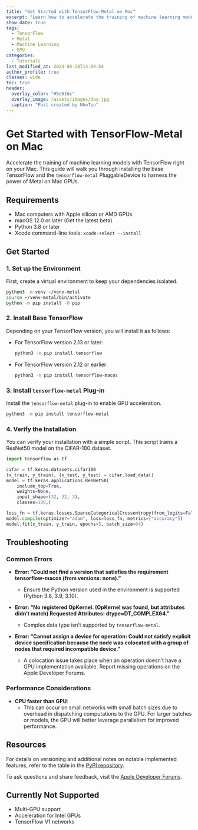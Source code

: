 ```yaml
---
title: "Get Started with TensorFlow-Metal on Mac"
excerpt: "Learn how to accelerate the training of machine learning models using TensorFlow with Metal on Mac GPUs. This guide covers the installation steps and troubleshooting tips."
show_date: True
tags:
  - TensorFlow
  - Metal
  - Machine Learning
  - GPU
categories:
  - Tutorials
last_modified_at: 2024-05-28T14:09:54
author_profile: true
classes: wide 
toc: true
header:
  overlay_color: "#5e616c"
  overlay_image: /assets/images/day.jpg
  caption: "Post created by NhoTin"
---
```


# Get Started with TensorFlow-Metal on Mac

Accelerate the training of machine learning models with TensorFlow right on your Mac. This guide will walk you through installing the base TensorFlow and the `tensorflow-metal` PluggableDevice to harness the power of Metal on Mac GPUs.

## Requirements

- Mac computers with Apple silicon or AMD GPUs
- macOS 12.0 or later (Get the latest beta)
- Python 3.8 or later
- Xcode command-line tools: `xcode-select --install`

## Get Started

### 1. Set up the Environment

First, create a virtual environment to keep your dependencies isolated.

```sh
python3 -m venv ~/venv-metal
source ~/venv-metal/bin/activate
python -m pip install -U pip
```

### 2. Install Base TensorFlow

Depending on your TensorFlow version, you will install it as follows:

- For TensorFlow version 2.13 or later:

  ```sh
  python3 -m pip install tensorflow
  ```

- For TensorFlow version 2.12 or earlier:

  ```sh
  python3 -m pip install tensorflow-macos
  ```

### 3. Install `tensorflow-metal` Plug-in

Install the `tensorflow-metal` plug-in to enable GPU acceleration.

```sh
python3 -m pip install tensorflow-metal
```

### 4. Verify the Installation

You can verify your installation with a simple script. This script trains a ResNet50 model on the CIFAR-100 dataset.

```python
import tensorflow as tf

cifar = tf.keras.datasets.cifar100
(x_train, y_train), (x_test, y_test) = cifar.load_data()
model = tf.keras.applications.ResNet50(
    include_top=True,
    weights=None,
    input_shape=(32, 32, 3),
    classes=100,)

loss_fn = tf.keras.losses.SparseCategoricalCrossentropy(from_logits=False)
model.compile(optimizer="adam", loss=loss_fn, metrics=["accuracy"])
model.fit(x_train, y_train, epochs=5, batch_size=64)
```

## Troubleshooting

### Common Errors

- **Error: “Could not find a version that satisfies the requirement tensorflow-macos (from versions: none).”**
  - Ensure the Python version used in the environment is supported (Python 3.8, 3.9, 3.10).

- **Error: “No registered OpKernel. (OpKernel was found, but attributes didn’t match) Requested Attributes: dtype=DT_COMPLEX64.”**
  - Complex data type isn’t supported by `tensorflow-metal`.

- **Error: “Cannot assign a device for operation: Could not satisfy explicit device specification because the node was colocated with a group of nodes that required incompatible device.”**
  - A colocation issue takes place when an operation doesn’t have a GPU implementation available. Report missing operations on the Apple Developer Forums.

### Performance Considerations

- **CPU faster than GPU**: 
  - This can occur on small networks with small batch sizes due to overhead in dispatching computations to the GPU. For larger batches or models, the GPU will better leverage parallelism for improved performance.

## Resources

For details on versioning and additional notes on notable implemented features, refer to the table in the [PyPI repository](https://pypi.org/).

To ask questions and share feedback, visit the [Apple Developer Forums](https://developer.apple.com/forums/).

## Currently Not Supported

- Multi-GPU support
- Acceleration for Intel GPUs
- TensorFlow V1 networks
